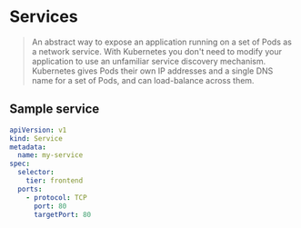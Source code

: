 # Services

> An abstract way to expose an application running on a set of Pods as a network service.
With Kubernetes you don't need to modify your application to use an unfamiliar service discovery mechanism. Kubernetes gives Pods their own IP addresses and a single DNS name for a set of Pods, and can load-balance across them.



## Sample service
```yaml
apiVersion: v1
kind: Service
metadata:
  name: my-service
spec:
  selector:
    tier: frontend
  ports:
    - protocol: TCP
      port: 80
      targetPort: 80
```